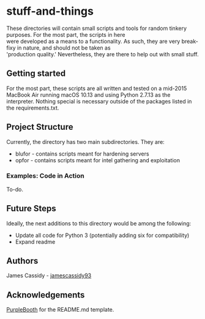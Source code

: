 # stuff-and-things
These directories will contain small scripts and tools for random tinkery purposes. For the most part, the scripts in here  
were developed as a means to a functionality. As such, they are very break-fixy in nature, and should not be taken as  
'production quality.' Nevertheless, they are there to help out with small stuff.  

## Getting started
For the most part, these scripts are all written and tested on a mid-2015 MacBook Air running macOS 10.13 and using Python 2.7.13 as the interpreter. Nothing special is necessary outside of the packages listed in the requirements.txt.

## Project Structure
Currently, the directory has two main subdirectories. They are:
* blufor - contains scripts meant for hardening servers
* opfor - contains scripts meant for intel gathering and exploitation


### Examples: Code in Action
To-do.

## Future Steps
Ideally, the next additions to this directory would be among the following:
* Update all code for Python 3 (potentially adding six for compatibility)
* Expand readme 

## Authors
James Cassidy - [jamescassidy93](https://github.com/jamescassidy93)

## Acknowledgements
[PurpleBooth](https://gist.github.com/PurpleBooth/109311bb0361f32d87a2) for the README.md template.
